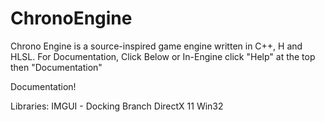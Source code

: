 # ChronoEngine

Chrono Engine is a source-inspired game engine written in C++, H and HLSL.
For Documentation, Click Below or In-Engine click "Help" at the top then
"Documentation"

Documentation!

Libraries:
IMGUI - Docking Branch
DirectX 11
Win32
